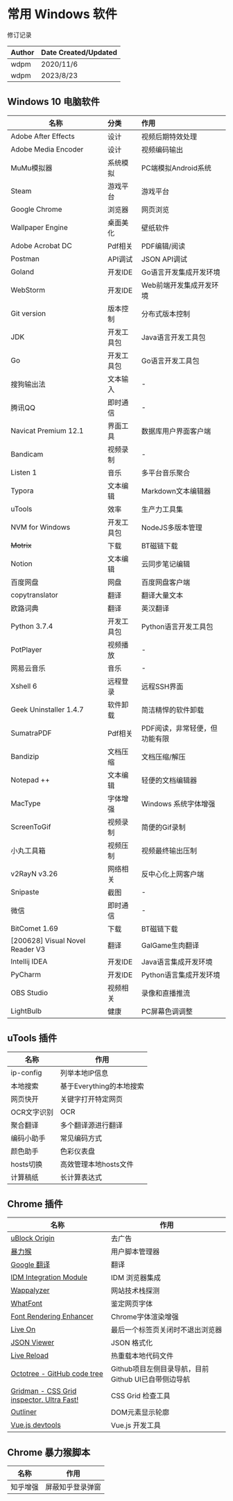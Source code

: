# 常用 Windows 软件

修订记录

| Author       | Date Created/Updated |
| :----------- |:---------------------|
| wdpm | 2020/11/6            |
| wdpm | 2023/8/23            |



## Windows 10 电脑软件

| 名称                              | 分类       | 作用                          |
| --------------------------------- | :--------- | :---------------------------- |
| Adobe After Effects               | 设计       | 视频后期特效处理              |
| Adobe Media Encoder               | 设计       | 视频编码输出                  |
| MuMu模拟器                        | 系统模拟   | PC端模拟Android系统           |
| Steam                             | 游戏平台   | 游戏平台                      |
| Google Chrome                     | 浏览器     | 网页浏览                      |
| Wallpaper Engine                  | 桌面美化   | 壁纸软件                      |
| Adobe Acrobat DC                  | Pdf相关    | PDF编辑/阅读                  |
| Postman                           | API调试    | JSON API调试                  |
| Goland                            | 开发IDE    | Go语言开发集成开发环境        |
| WebStorm                          | 开发IDE    | Web前端开发集成开发环境       |
| Git version                       | 版本控制   | 分布式版本控制                |
| JDK                               | 开发工具包 | Java语言开发工具包            |
| Go                                | 开发工具包 | Go语言开发工具包              |
| 搜狗输出法                        | 文本输入   | -                             |
| 腾讯QQ                            | 即时通信   | -                             |
| Navicat Premium 12.1              | 界面工具   | 数据库用户界面客户端          |
| Bandicam                          | 视频录制   | -                             |
| Listen 1                          | 音乐       | 多平台音乐聚合                |
| Typora                            | 文本编辑   | Markdown文本编辑器            |
| uTools                            | 效率       | 生产力工具集                  |
| NVM for Windows                   | 开发工具包 | NodeJS多版本管理              |
| ~~Motrix~~                        | 下载       | BT磁链下载                    |
| Notion                            | 文本编辑   | 云同步笔记编辑                |
| 百度网盘                          | 网盘       | 百度网盘客户端                |
| copytranslator                    | 翻译       | 翻译大量文本                  |
| 欧路词典                          | 翻译       | 英汉翻译                      |
| Python 3.7.4                      | 开发工具包 | Python语言开发工具包          |
| PotPlayer                         | 视频播放   | -                             |
| 网易云音乐                        | 音乐       | -                             |
| Xshell 6                          | 远程登录   | 远程SSH界面                   |
| Geek Uninstaller 1.4.7            | 软件卸载   | 简洁精悍的软件卸载            |
| SumatraPDF                        | Pdf相关    | PDF阅读，非常轻便，但功能有限 |
| Bandizip                          | 文档压缩   | 文档压缩/解压                 |
| Notepad ++                        | 文本编辑   | 轻便的文档编辑器              |
| MacType                           | 字体增强   | Windows 系统字体增强          |
| ScreenToGif                       | 视频录制   | 简便的Gif录制                 |
| 小丸工具箱                        | 视频压制   | 视频最终输出压制              |
| v2RayN v3.26                      | 网络相关   | 反中心化上网客户端            |
| Snipaste                          | 截图       | -                             |
| 微信                              | 即时通信   | -                             |
| BitComet 1.69                     | 下载       | BT磁链下载                    |
| \[200628\] Visual Novel Reader V3 | 翻译       | GalGame生肉翻译               |
| Intellij IDEA                     | 开发IDE    | Java语言集成开发环境          |
| PyCharm                           | 开发IDE    | Python语言集成开发环境        |
| OBS Studio                        | 视频相关    | 录像和直播推流        |
| LightBulb                     | 健康    | PC屏幕色调调整        |



## uTools 插件

| 名称        | 作用                |
|-----------|-------------------|
| ip-config | 列举本地IP信息          |
| 本地搜索      | 基于Everything的本地搜索 |
| 网页快开      | 关键字打开特定网页         |
| OCR文字识别   | OCR               |
| 聚合翻译      | 多个翻译源进行翻译         |
| 编码小助手     | 常见编码方式            |
| 颜色助手      | 色彩仪表盘             |
| hosts切换   | 高效管理本地hosts文件     |
| 计算稿纸      | 长计算表达式            |



## Chrome 插件

| 名称                                                         | 作用                                |
| ------------------------------------------------------------ |-----------------------------------|
| [uBlock Origin](https://chrome.google.com/webstore/detail/cjpalhdlnbpafiamejdnhcphjbkeiagm) | 去广告                               |
| [暴力猴](https://chrome.google.com/webstore/detail/jinjaccalgkegednnccohejagnlnfdag) | 用户脚本管理器                           |
| [Google 翻译](https://chrome.google.com/webstore/detail/aapbdbdomjkkjkaonfhkkikfgjllcleb) | 翻译                                |
| [IDM Integration Module](https://chrome.google.com/webstore/detail/ngpampappnmepgilojfohadhhmbhlaek) | IDM 浏览器集成                         |
| [Wappalyzer](https://chrome.google.com/webstore/detail/gppongmhjkpfnbhagpmjfkannfbllamg) | 网站技术栈探测                           |
| [WhatFont](https://chrome.google.com/webstore/detail/jabopobgcpjmedljpbcaablpmlmfcogm) | 鉴定网页字体                            |
| [Font Rendering Enhancer](https://chrome.google.com/webstore/detail/hmbmmdjlcdediglgfcdkhinjdelkiock) | Chrome字体渲染增强                      |
| [Live On](https://chrome.google.com/webstore/detail/oficfgdfeoknbjfhommlpiekdapmnebh) | 最后一个标签页关闭时不退出浏览器       |
| [JSON Viewer](https://chrome.google.com/webstore/detail/gbmdgpbipfallnflgajpaliibnhdgobh) | JSON 格式化                          |
| [Live Reload](https://chrome.google.com/webstore/detail/jcejoncdonagmfohjcdgohnmecaipidc) | 热重载本地代码文件                         |
| [Octotree - GitHub code tree](https://chrome.google.com/webstore/detail/bkhaagjahfmjljalopjnoealnfndnagc) | Github项目左侧目录导航，目前Github UI已自带侧边导航 |
| [Gridman - CSS Grid inspector. Ultra Fast!](https://chrome.google.com/webstore/detail/cmplbmppmfboedgkkelpkfgaakabpicn) | CSS Grid 检查工具                     |
| [Outliner](https://chrome.google.com/webstore/detail/hmdacajmldpieoadpgloddgkeamdhoka) | DOM元素显示轮廓                         |
| [Vue.js devtools](https://chrome.google.com/webstore/detail/nhdogjmejiglipccpnnnanhbledajbpd) | Vue.js 开发工具                       |



## Chrome 暴力猴脚本

| 名称   | 作用       |
|------|----------|
| 知乎增强 | 屏蔽知乎登录弹窗 |


